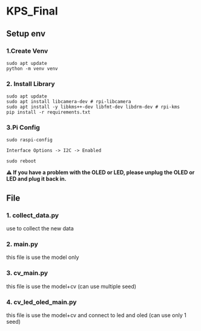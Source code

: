 # KPS_Final
## Setup env
### 1.Create Venv
```
sudo apt update
python -m venv venv
```
### 2. Install Library
```
sudo apt update
sudo apt install libcamera-dev # rpi-libcamera
sudo apt install -y libkms++-dev libfmt-dev libdrm-dev # rpi-kms
pip install -r requirements.txt

```

### 3.Pi Config 
```
sudo raspi-config
```
```
Interface Options -> I2C -> Enabled
```
```
sudo reboot
```
<p><strong>⚠️ If you have a problem with the OLED or LED, please unplug the OLED or LED and plug it back in.</strong></p>

## File 
### 1. collect_data.py
use to collect the new data
### 2. main.py
this file is use the model only
### 3. cv_main.py
this file is use the model+cv (can use multiple seed)
### 4. cv_led_oled_main.py
this file is use the model+cv and connect to led and oled (can use only 1 seed)
